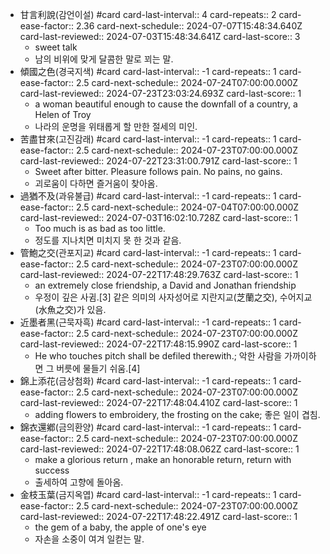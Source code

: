 - 甘言利說(감언이설) #card
  card-last-interval:: 4
  card-repeats:: 2
  card-ease-factor:: 2.36
  card-next-schedule:: 2024-07-07T15:48:34.640Z
  card-last-reviewed:: 2024-07-03T15:48:34.641Z
  card-last-score:: 3
	- sweet talk
	- 남의 비위에 맞게 달콤한 말로 꾀는 말.
- 傾國之色(경국지색) #card
  card-last-interval:: -1
  card-repeats:: 1
  card-ease-factor:: 2.5
  card-next-schedule:: 2024-07-24T07:00:00.000Z
  card-last-reviewed:: 2024-07-23T23:03:24.693Z
  card-last-score:: 1
	- a woman beautiful enough to cause the downfall of a country, a Helen of Troy
	- 나라의 운명을 위태롭게 할 만한 절세의 미인.
- 苦盡甘來(고진감래) #card
  card-last-interval:: -1
  card-repeats:: 1
  card-ease-factor:: 2.5
  card-next-schedule:: 2024-07-23T07:00:00.000Z
  card-last-reviewed:: 2024-07-22T23:31:00.791Z
  card-last-score:: 1
	- Sweet after bitter. Pleasure follows pain. No pains, no gains.
	- 괴로움이 다하면 즐거움이 찾아옴.
- 過猶不及(과유불급) #card
  card-last-interval:: -1
  card-repeats:: 1
  card-ease-factor:: 2.5
  card-next-schedule:: 2024-07-04T07:00:00.000Z
  card-last-reviewed:: 2024-07-03T16:02:10.728Z
  card-last-score:: 1
	- Too much is as bad as too little.
	- 정도를 지나치면 미치지 못 한 것과 같음.
- 管鮑之交(관포지교) #card
  card-last-interval:: -1
  card-repeats:: 1
  card-ease-factor:: 2.5
  card-next-schedule:: 2024-07-23T07:00:00.000Z
  card-last-reviewed:: 2024-07-22T17:48:29.763Z
  card-last-score:: 1
	- an extremely close friendship, a David and Jonathan friendship
	- 우정이 깊은 사귐.[3] 같은 의미의 사자성어로 지란지교(芝蘭之交), 수어지교(水魚之交)가 있음.
- 近墨者黑(근묵자흑) #card
  card-last-interval:: -1
  card-repeats:: 1
  card-ease-factor:: 2.5
  card-next-schedule:: 2024-07-23T07:00:00.000Z
  card-last-reviewed:: 2024-07-22T17:48:15.990Z
  card-last-score:: 1
	- He who touches pitch shall be defiled therewith.; 악한 사람을 가까이하면 그 버릇에 물들기 쉬움.[4]
- 錦上添花(금상첨화) #card
  card-last-interval:: -1
  card-repeats:: 1
  card-ease-factor:: 2.5
  card-next-schedule:: 2024-07-23T07:00:00.000Z
  card-last-reviewed:: 2024-07-22T17:48:04.410Z
  card-last-score:: 1
	- adding flowers to embroidery, the frosting on the cake; 좋은 일이 겹침.
- 錦衣還鄕(금의환양) #card
  card-last-interval:: -1
  card-repeats:: 1
  card-ease-factor:: 2.5
  card-next-schedule:: 2024-07-23T07:00:00.000Z
  card-last-reviewed:: 2024-07-22T17:48:08.062Z
  card-last-score:: 1
	- make a glorious return , make an honorable return, return with success
	- 출세하여 고향에 돌아옴.
- 金枝玉葉(금지옥엽) #card
  card-last-interval:: -1
  card-repeats:: 1
  card-ease-factor:: 2.5
  card-next-schedule:: 2024-07-23T07:00:00.000Z
  card-last-reviewed:: 2024-07-22T17:48:22.491Z
  card-last-score:: 1
	- the gem of a baby, the apple of one's eye
	- 자손을 소중이 여겨 일컫는 말.